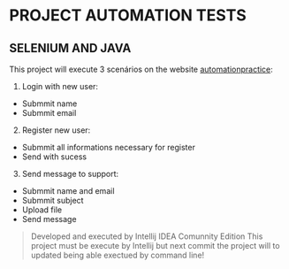 PROJECT AUTOMATION TESTS 
========================
SELENIUM AND JAVA
-----------------

This project will execute 3 scenários on the website [automationpractice](https://automationexercise.com/):

1. Login with new user:
  * Submmit name
  * Submmit email
  
2. Register new user:

  * Submmit all informations necessary for register
  * Send with sucess

3. Send message to support:

  * Submmit name and email
  * Submmit subject 
  * Upload file 
  * Send message
  
> Developed and executed by Intellij IDEA Comunnity Edition 
>This project must be execute by Intellij but next commit the project will to updated being able exectued by command line! 




